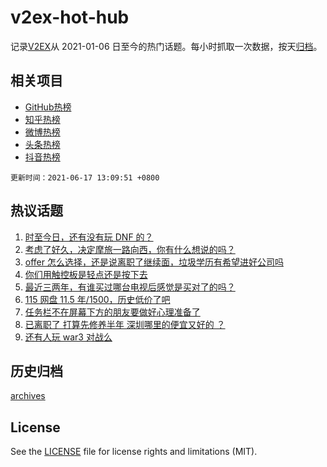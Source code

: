 # v2ex-hot-hub

 记录[V2EX](https://www.v2ex.com/)从 2021-01-06 日至今的热门话题。每小时抓取一次数据，按天[归档](archives)。
 
 ## 相关项目

- [GitHub热榜](https://github.com/lonnyzhang423/github-hot-hub)
- [知乎热榜](https://github.com/lonnyzhang423/zhihu-hot-hub)
- [微博热榜](https://github.com/lonnyzhang423/weibo-hot-hub)
- [头条热榜](https://github.com/lonnyzhang423/toutiao-hot-hub)
- [抖音热榜](https://github.com/lonnyzhang423/douyin-hot-hub)


 `更新时间：2021-06-17 13:09:51 +0800`

## 热议话题

1. [时至今日，还有没有玩 DNF 的？](https://www.v2ex.com/t/783723)
1. [考虑了好久，决定摩旅一路向西，你有什么想说的吗？](https://www.v2ex.com/t/783791)
1. [offer 怎么选择，还是说离职了继续面，垃圾学历有希望进好公司吗](https://www.v2ex.com/t/783721)
1. [你们用触控板是轻点还是按下去](https://www.v2ex.com/t/783852)
1. [最近三两年，有谁买过哪台电视后感觉是买对了的吗？](https://www.v2ex.com/t/783896)
1. [115 网盘 11.5 年/1500，历史低价了吧](https://www.v2ex.com/t/783907)
1. [任务栏不在屏幕下方的朋友要做好心理准备了](https://www.v2ex.com/t/783792)
1. [已离职了 打算先修养半年 深圳哪里的便宜又好的 ？](https://www.v2ex.com/t/783717)
1. [还有人玩 war3 对战么](https://www.v2ex.com/t/783872)

## 历史归档

[archives](archives)

## License

See the [LICENSE](LICENSE) file for license rights and limitations (MIT).

